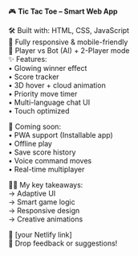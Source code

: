 🎮 **Tic Tac Toe – Smart Web App**

🛠 Built with: HTML, CSS, JavaScript  
📱 Fully responsive & mobile-friendly  
🧠 Player vs Bot (AI) + 2-Player mode  
✨ Features:  
• Glowing winner effect  
• Score tracker  
• 3D hover + cloud animation  
• Priority move timer  
• Multi-language chat UI  
• Touch optimized  

🚀 Coming soon:  
• PWA support (Installable app)  
• Offline play  
• Save score history  
• Voice command moves  
• Real-time multiplayer  

👨‍💻 My key takeaways:  
→ Adaptive UI  
→ Smart game logic  
→ Responsive design  
→ Creative animations

🔗 [your Netlify link]  
💬 Drop feedback or suggestions!
